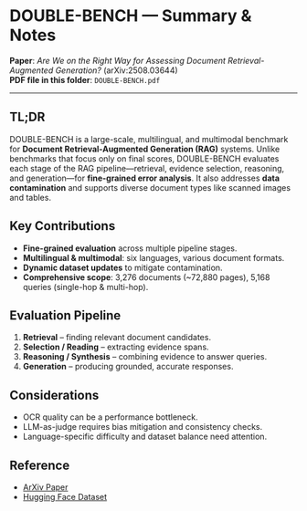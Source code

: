 # DOUBLE-BENCH — Summary & Notes

**Paper**: *Are We on the Right Way for Assessing Document Retrieval-Augmented Generation?* (arXiv:2508.03644)  
**PDF file in this folder**: `DOUBLE-BENCH.pdf`

---

## TL;DR
DOUBLE-BENCH is a large-scale, multilingual, and multimodal benchmark for **Document Retrieval-Augmented Generation (RAG)** systems. Unlike benchmarks that focus only on final scores, DOUBLE-BENCH evaluates each stage of the RAG pipeline—retrieval, evidence selection, reasoning, and generation—for **fine-grained error analysis**. It also addresses **data contamination** and supports diverse document types like scanned images and tables.

## Key Contributions
- **Fine-grained evaluation** across multiple pipeline stages.
- **Multilingual & multimodal**: six languages, various document formats.
- **Dynamic dataset updates** to mitigate contamination.
- **Comprehensive scope**: 3,276 documents (~72,880 pages), 5,168 queries (single-hop & multi-hop).

## Evaluation Pipeline
1. **Retrieval** – finding relevant document candidates.
2. **Selection / Reading** – extracting evidence spans.
3. **Reasoning / Synthesis** – combining evidence to answer queries.
4. **Generation** – producing grounded, accurate responses.

## Considerations
- OCR quality can be a performance bottleneck.
- LLM-as-judge requires bias mitigation and consistency checks.
- Language-specific difficulty and dataset balance need attention.

## Reference
- [ArXiv Paper](https://arxiv.org/abs/2508.03644)  
- [Hugging Face Dataset](https://huggingface.co/datasets/Episoode/Double-Bench)

